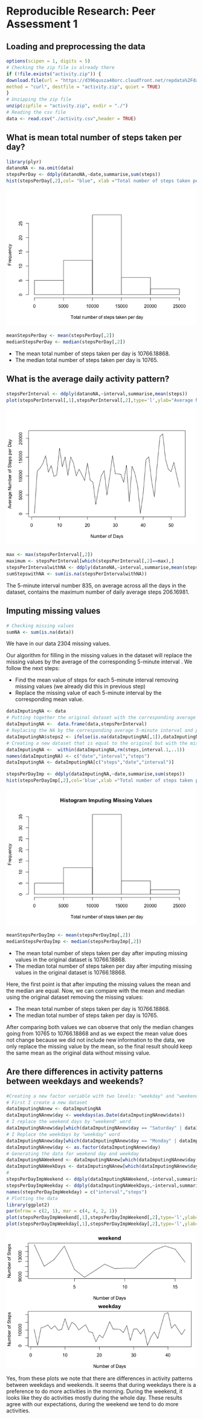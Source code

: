 # Reproducible Research: Peer Assessment 1


## Loading and preprocessing the data

```r
options(scipen = 1, digits = 5)
# Checking the zip file is already there 
if (!file.exists("activity.zip")) {
download.file(url = "https://d396qusza40orc.cloudfront.net/repdata%2Fdata%2Factivity.zip",
method = "curl", destfile = "activity.zip", quiet = TRUE)
}
# Unzipping the zip file
unzip(zipfile = "activity.zip", exdir = "./")
# Reading the csv file
data <- read.csv("./activity.csv",header = TRUE)
```


## What is mean total number of steps taken per day?


```r
library(plyr)
datanoNA <- na.omit(data)
stepsPerDay <- ddply(datanoNA,~date,summarise,sum(steps))
hist(stepsPerDay[,2],col= "blue", xlab ="Total number of steps taken per day",main = " ")
```

![](PA1_template_files/figure-html/MeanStep-1.png) 

```r
meanStepsPerDay <- mean(stepsPerDay[,2])
medianStepsPerDay <- median(stepsPerDay[,2])
```

- The mean total number of steps taken per day is 10766.18868.
- The median total number of steps taken per day is 10765.

## What is the average daily activity pattern?

```r
stepsPerInterval <- ddply(datanoNA,~interval,summarise,mean(steps))
plot(stepsPerInterval[,1],stepsPerInterval[,2],type='l',ylab="Average Number of Steps",xlab="Interval")
```

![](PA1_template_files/figure-html/AveragePattern-1.png) 

```r
max <- max(stepsPerInterval[,2])
maximum <- stepsPerInterval[which(stepsPerInterval[,2]==max),]
stepsPerIntervalwithNA <- ddply(datanoNA,~interval,summarise,mean(steps))
sumStepswithNA <- sum(is.na(stepsPerIntervalwithNA))
```


The 5-minute interval number 835, on average across all the days in the dataset, contains the maximum number of daily average steps 206.16981.

## Imputing missing values


```r
# Checking missing values
sumNA <- sum(is.na(data))
```

We have in our data 2304 missing values.

Our algorithm for filling in the missing values in the dataset will replace the missing values by the average of the corresponding 5-minute interval . We follow the next steps:
        
- Find the mean value of steps for each 5-minute interval removing missing values (we already did this in previous step)
- Replace the missing value of each 5-minute interval by the corresponding mean value. 
        

```r
dataImputingNA <- data
# Putting together the original dataset with the corresponding average in a new dataframe
dataImputingNA <-  data.frame(data,stepsPerInterval)
# Replacing the NA by the corresponding average 5-minute interval and putting in a new column 
dataImputingNA$steps2 <- ifelse(is.na(dataImputingNA[,1]),dataImputingNA[,5],dataImputingNA[,1])
# Creating a new dataset that is equal to the original but with the missing data filled in
dataImputingNA <-  within(dataImputingNA,rm(steps,interval.1,..1))
names(dataImputingNA) <- c("date","interval","steps")
dataImputingNA <- dataImputingNA[c("steps","date","interval")]
```




```r
stepsPerDayImp <- ddply(dataImputingNA,~date,summarise,sum(steps))
hist(stepsPerDayImp[,2],col='blue',xlab ="Total number of steps taken per day",main = "Histogram Imputing Missing Values ")
```

![](PA1_template_files/figure-html/MeanStepImp-1.png) 

```r
meanStepsPerDayImp <- mean(stepsPerDayImp[,2])
medianStepsPerDayImp <- median(stepsPerDayImp[,2])
```


- The mean total number of steps taken per day after imputing missing values in the original dataset is 10766.18868.
- The median total number of steps taken per day after imputing missing values in the original dataset is 10766.18868.

Here, the first point is that after imputing the missing values the mean and the median are equal. 
Now, we can compare with the mean and median using the original dataset removing the missing values:

- The mean total number of steps taken per day is 10766.18868.
- The median total number of steps taken per day is 10765.

After comparing both values we can observe that only the median changes going from 10765 to 10766.18868 and as we expect the mean value does not change because we did not include new information to the data, we only replace the missing value by the mean, so the final result should keep the same mean as the original data without missing value. 


## Are there differences in activity patterns between weekdays and weekends?

```r
#Creating a new factor variable with two levels: "weekday" and "weekend"
# First I create a new dataset
dataImputingNAnew <- dataImputingNA
dataImputingNAnew$day <- weekdays(as.Date(dataImputingNAnew$date))
# I replace the weekend days by "weekend" word 
dataImputingNAnew$day[which(dataImputingNAnew$day == "Saturday" | dataImputingNAnew$day == "Sunday" )] <- "weekend"
# I Replace the weekdays by "weekday" word 
dataImputingNAnew$day[which(dataImputingNAnew$day == "Monday" | dataImputingNAnew$day == "Tuesday" | dataImputingNAnew$day == "Wednesday" | dataImputingNAnew$day == "Thursday" | dataImputingNAnew$day == "Friday" ) ] <- "weekday"
dataImputingNAnew$day <- as.factor(dataImputingNAnew$day)
# Generating the data for weekend day and weekday
dataImputingNAWeekend <- dataImputingNAnew[which(dataImputingNAnew$day =="weekend"),]
dataImputingNAWeekDays <- dataImputingNAnew[which(dataImputingNAnew$day =="weekday"),]
# 
stepsPerDayImpWeekend <- ddply(dataImputingNAWeekend,~interval,summarise,mean(steps))
stepsPerDayImpWeekday <- ddply(dataImputingNAWeekDays,~interval,summarise,mean(steps))
names(stepsPerDayImpWeekday) = c("interval","steps")
# Plotting the data
library(ggplot2)
par(mfrow = c(2, 1), mar = c(4, 4, 2, 1))
plot(stepsPerDayImpWeekend[,1],stepsPerDayImpWeekend[,2],type='l',ylab="Average Number of Steps",xlab="Interval",main= "weekend")
plot(stepsPerDayImpWeekday[,1],stepsPerDayImpWeekday[,2],type='l',ylab="Average Number of Steps",xlab="Interval",main= "weekday")
```

![](PA1_template_files/figure-html/DifferencesActPattern-1.png) 



 Yes, from these plots we note that there are differences in activity patterns between weekdays and weekends. 
 It seems that during weekdays there is a preference to do more activities in the morning. During the weekend, it looks like they do activities mostly during the whole day. These results agree with our expectations, during the weekend we tend to do more activities. 

